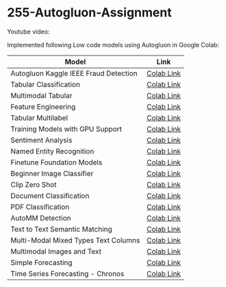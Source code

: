 # 255-Autogluon-Assignment

Youtube video: 

Implemented following Low code models using Autogluon in Google Colab:


| **Model**                                   | **Link**                                                                                                                                                     |
|--------------------------------------------------|--------------------------------------------------------------------------------------------------------------------------------------------------------------|
| Autogluon Kaggle IEEE Fraud Detection            | [Colab Link](https://colab.research.google.com/drive/1-0lPqceTg1lzPgKXZAw-SJ__-V6h6ta6?authuser=2)                                                              |
| Tabular Classification                           | [Colab Link](https://colab.research.google.com/drive/140xQksQIRP2fKtdoFM98I4258NOjLptO?authuser=2)                                                             |
| Multimodal Tabular                               | [Colab Link](https://colab.research.google.com/drive/1Ej9KSTG3lHesRCOt1HtkaITN67xsIzZL?authuser=2)                                                             |
| Feature Engineering                              | [Colab Link](https://colab.research.google.com/drive/1Qo73LlNkRBWEaN_K5eQZtwcKV_QsWFpo?authuser=2#scrollTo=MEs_PVfvQL4K)                                        |
| Tabular Multilabel                               | [Colab Link](https://colab.research.google.com/drive/1jZQcAkEn7Y-wWAVDLvqFR0lLMZIEZO3L?authuser=2)                                                             |
| Training Models with GPU Support                 | [Colab Link](https://colab.research.google.com/drive/1IWyW__jZaBCkvvalM6kb2kmSHaZ8Xuas?authuser=2)                                                             |
| Sentiment Analysis                               | [Colab Link](https://colab.research.google.com/drive/1OW64w3dSgF7l83UEvh-gWks-NHF-V0lx?authuser=2#scrollTo=aa00faab-252f-44c9-b8f7-57131aa8251c)               |
| Named Entity Recognition                         | [Colab Link](https://colab.research.google.com/drive/1jhS8FqPbgq5RnF5AgxHxNz0Nkf8y8Hgs?authuser=2#scrollTo=9e219933)                                            |
| Finetune Foundation Models                       | [Colab Link](https://colab.research.google.com/drive/10DVn63Pipg_uMj6RO30m9XHyfqHMYo88#scrollTo=9f79a6f4)                                                      |
| Beginner Image Classifier                        | [Colab Link](https://colab.research.google.com/drive/13P1waeeihUwul-0d2PHrLr_V-zvA9sAh#scrollTo=aa00faab-252f-44c9-b8f7-57131aa8251c)                          |
| Clip Zero Shot                                   | [Colab Link](https://colab.research.google.com/drive/1GJyxKmOdOUvuW3GEpHSVXo6bkncQgwRW#scrollTo=5c55bd15)     
| Document Classification                         | [Colab Link](https://colab.research.google.com/drive/10iIyo8qb1Jt5dxB7mvKMsY9U9NWfwyTe#scrollTo=7c43dcaf-0cc7-4b0c-b8d3-87982dabd383)                           |
| PDF  Classification                             | [Colab Link](https://colab.research.google.com/drive/1JqGUa91X3jlg_6ADaLXL5lzuWz7JxcMr#scrollTo=aa00faab-252f-44c9-b8f7-57131aa8251c)                           |
| AutoMM Detection                           | [Colab Link](https://colab.research.google.com/drive/1rcZ2qtflXvPhpC-9r-AZE1K_9UD7g79A?usp=sharing)                                                     |
| Text to Text Semantic Matching                   | [Colab Link](https://colab.research.google.com/drive/1qSRwEOAjmAVc9NYEd-QJVtPf9po734UZ#scrollTo=2d2db12c)                                                     |
| Multi-Modal Mixed Types Text Columns             | [Colab Link](https://colab.research.google.com/drive/1169nk5tMzDKreWg_9TicoDLebOen8YPP#scrollTo=72c67048)                                                     |
| Multimodal Images and Text                       | [Colab Link](https://colab.research.google.com/drive/1Wp_g3jyx7e2mdj7ZjIdFkXfcf-uyPonf#scrollTo=nRTQOVg61K8-)                                                  |
| Simple Forecasting                               | [Colab Link](https://colab.research.google.com/drive/1JmwZMuArk880fCMXSvkOqX74kp-bzBBX#scrollTo=5fb03059)                                                     |
| Time Series Forecasting - Chronos                | [Colab Link](https://colab.research.google.com/drive/1_gO3UvLDvoHH4-TBX5_Kn9A7WINi0OHt#scrollTo=BrZKldVCLaBb)                                                 |



